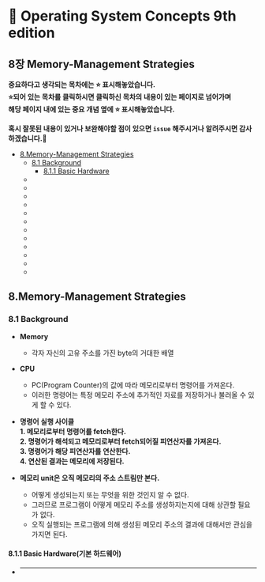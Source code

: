 # :bookmark_tabs: Operating System Concepts 9th edition      
## 8장 Memory-Management Strategies   
__중요하다고 생각되는 목차에는 :star: 표시해놓았습니다.__   
__:star:되어 있는 목차를 클릭하시면 클릭하신 목차의 내용이 있는 페이지로 넘어가며__   
__해당 페이지 내에 있는 중요 개념 옆에 :star: 표시해놓았습니다.__   

__혹시 잘못된 내용이 있거나 보완해야할 점이 있으면 `issue` 해주시거나 알려주시면 감사하겠습니다.:bow:__   

* [8.Memory-Management Strategies](#8memory-management-strategies)   
  - [8.1 Background](#81-background)   
    - [8.1.1 Basic Hardware](#811-basic-hardware기본-하드웨어)   
  - [](#)   
  - [](#)   
  - [](#)   
  - [](#)   
  - [](#)   
  - [](#)   
  - [](#)   
  - [](#)   
  - [](#)   
  - [](#)   
  - [](#)   
  - [](#)   

         
## 8.Memory-Management Strategies   
### 8.1 Background   

  - __Memory__   
    - 각자 자신의 고유 주소를 가진 byte의 거대한 배열   
  
  - __CPU__   
    - PC(Program Counter)의 값에 따라 메모리로부터 명령어를 가져온다.   
    - 이러한 명령어는 특정 메모리 주소에 추가적인 자료를 저장하거나 불러올 수 있게 할 수 있다.

  - __명령어 실행 사이클__   
    __1. 메모리로부터 명령어를 fetch한다.__   
    __2. 명령어가 해석되고 메모리로부터 fetch되어질 피연산자를 가져온다.__   
    __3. 명령어가 해당 피연산자를 연산한다.__   
    __4. 연산된 결과는 메모리에 저장된다.__   
    
  - __메모리 unit은 오직 메모리의 주소 스트림만 본다.__   
    - 어떻게 생성되는지 또는 무엇을 위한 것인지 알 수 없다.   
    - 그러므로 프로그램이 어떻게 메모리 주소를 생성하지는지에 대해 상관할 필요가 없다.   
    - 오직 실행되는 프로그램에 의해 생성된 메모리 주소의 결과에 대해서만 관심을 가지면 된다.   
    
#### 8.1.1 Basic Hardware(기본 하드웨어)   
  - ____   
  
